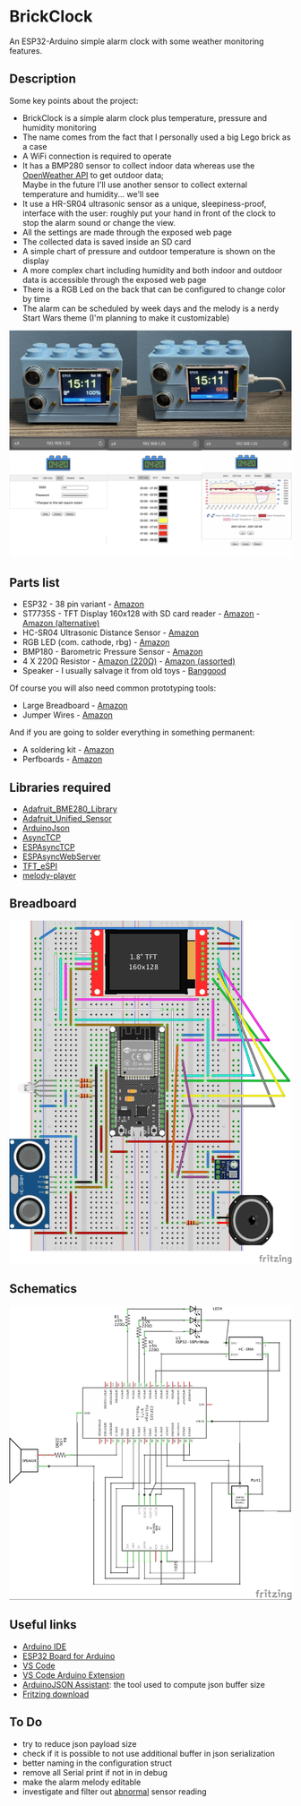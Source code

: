 # BrickClock
An ESP32-Arduino simple alarm clock with some weather monitoring features.

##  Description
Some key points about the project:
* BrickClock is a simple alarm clock plus temperature, pressure and humidity monitoring
* The name comes from the fact that I personally used a big Lego brick as a case
* A WiFi connection is required to operate
* It has a BMP280 sensor to collect indoor data whereas use the [OpenWeather API](https://openweathermap.org) to get outdoor data;  
Maybe in the future I'll use another sensor to collect external temperature and humidity... we'll see
* It use a HR-SR04 ultrasonic sensor as a unique, sleepiness-proof, interface with the user: roughly put your hand in front of the clock to stop the alarm sound or change the view.
* All the settings are made through the exposed web page
* The collected data is saved inside an SD card
* A simple chart of pressure and outdoor temperature is shown on the display
* A more complex chart including humidity and both indoor and outdoor data is accessible through the exposed web page
* There is a RGB Led on the back that can be configured to change color by time
* The alarm can be scheduled by week days and the melody is a nerdy Start Wars theme (I'm planning to make it customizable)

![](brickclock.jpg)

## Parts list
* ESP32 - 38 pin variant - [Amazon](https://amzn.to/39W4oeO)
* ST7735S - TFT Display 160x128 with SD card reader - [Amazon](https://amzn.to/36MLlBF) - [Amazon (alternative)](https://amzn.to/2YSLvTq)
* HC-SR04 Ultrasonic Distance Sensor - [Amazon](https://amzn.to/3aDzEOF)
* RGB LED (com. cathode, rbg) - [Amazon](https://amzn.to/3aH53Qe)
* BMP180 - Barometric Pressure Sensor - [Amazon](https://amzn.to/2YNMeFy)
* 4 X 220Ω Resistor - [Amazon (220Ω)](https://amzn.to/39Rsebt) - [Amazon (assorted)](https://amzn.to/3oVvqa4)
* Speaker - I usually salvage it from old toys - [Banggood](https://www.banggood.com/Wltoys-16800-1-or-16-RC-Excavator-Spare-Horn-Speaker-1448-Car-Vehicles-Model-Parts-p-1802502.html?cur_warehouse=CN&rmmds=search)

Of course you will also need common prototyping tools:
* Large Breadboard - [Amazon](https://amzn.to/2Oe4t55)
* Jumper Wires - [Amazon](https://amzn.to/3cLZORT)

And if you are going to solder everything in something permanent:
* A soldering kit - [Amazon](https://amzn.to/3twp3O8)
* Perfboards - [Amazon](https://amzn.to/39Vw7Mu)

## Libraries required
* [Adafruit_BME280_Library](https://github.com/adafruit/Adafruit_BME280_Library)
* [Adafruit_Unified_Sensor](https://github.com/adafruit/Adafruit_Sensor)
* [ArduinoJson](https://github.com/bblanchon/ArduinoJson)
* [AsyncTCP](https://github.com/me-no-dev/AsyncTCP)
* [ESPAsyncTCP](https://github.com/me-no-dev/ESPAsyncTCP)
* [ESPAsyncWebServer](https://github.com/me-no-dev/ESPAsyncWebServer)
* [TFT_eSPI](https://github.com/Bodmer/TFT_eSPI)
* [melody-player](https://github.com/fabiuz7/melody-player-arduino)

## Breadboard
![](fritzing_bb.jpg)

## Schematics
![](fritzing_schem.jpg)
## Useful links
* [Arduino IDE](https://www.arduino.cc/en/software)
* [ESP32 Board for Arduino](https://github.com/espressif/arduino-esp32/blob/master/docs/arduino-ide/boards_manager.md)
* [VS Code](https://code.visualstudio.com)
* [VS Code Arduino Extension](https://marketplace.visualstudio.com/items?itemName=vsciot-vscode.vscode-arduino)
* [ArduinoJSON Assistant](https://arduinojson.org/v6/assistant/): the tool used to compute json buffer size
* [Fritzing download](https://github.com/fritzing/fritzing-app/releases)

## To Do
* try to reduce json payload size
* check if it is possible to not use additional buffer in json serialization
* better naming in the configuration struct
* remove all Serial print if not in in debug
* make the alarm melody editable
* investigate and filter out [abnormal](https://www.youtube.com/watch?v=C9Pw0xX4DXI) sensor reading